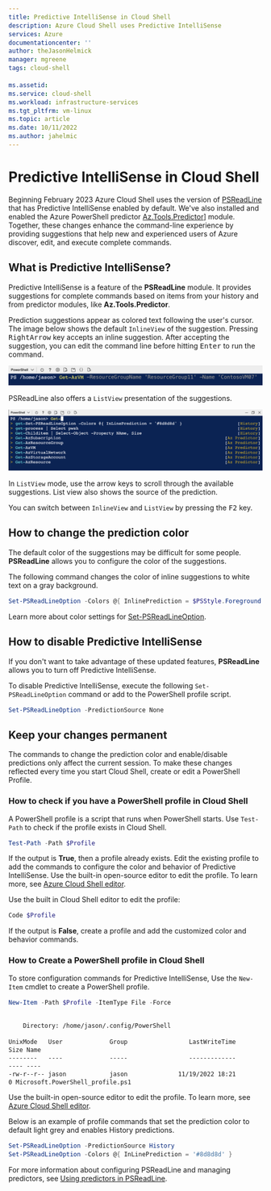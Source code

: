 ```yaml
---
title: Predictive IntelliSense in Cloud Shell
description: Azure Cloud Shell uses Predictive IntelliSense
services: Azure
documentationcenter: ''
author: theJasonHelmick
manager: mgreene
tags: cloud-shell

ms.assetid:
ms.service: cloud-shell
ms.workload: infrastructure-services
ms.tgt_pltfrm: vm-linux
ms.topic: article
ms.date: 10/11/2022
ms.author: jahelmic
---
```


# Predictive IntelliSense in Cloud Shell

Beginning February 2023 Azure Cloud Shell uses the version of [PSReadLine][01] that has Predictive
IntelliSense enabled by default. We've also installed and enabled the Azure PowerShell predictor
[Az.Tools.Predictor][02]] module. Together, these changes enhance the command-line experience by
providing suggestions that help new and experienced users of Azure discover, edit, and execute
complete commands.

## What is Predictive IntelliSense?

Predictive IntelliSense is a feature of the **PSReadLine** module. It provides suggestions for
complete commands based on items from your history and from predictor modules, like
**Az.Tools.Predictor**.

Prediction suggestions appear as colored text following the user's cursor. The image below shows the
default `InlineView` of the suggestion. Pressing <kbd>RightArrow</kbd> key accepts an inline
suggestion. After accepting the suggestion, you can edit the command line before hitting
<kbd>Enter</kbd> to run the command.

![Suggestion in InlineView mode](./media/predictive-intellisense/cs-inline.png)

PSReadLine also offers a `ListView` presentation of the suggestions.

![Suggestions in ListView mode](./media/predictive-intellisense/cs-listview.png)

In `ListView` mode, use the arrow keys to scroll through the available suggestions. List view also
shows the source of the prediction.

You can switch between `InlineView` and `ListView` by pressing the <kbd>F2</kbd> key.

## How to change the prediction color

The default color of the suggestions may be difficult for some people. **PSReadLine** allows you to
configure the color of the suggestions.

The following command changes the color of inline suggestions to white text on a gray background.

```powershell
Set-PSReadLineOption -Colors @{ InlinePrediction = $PSStyle.Foreground.White + $PSStyle.Background.BrightBlack }
```

Learn more about color settings for [Set-PSReadLineOption][03].

## How to disable Predictive IntelliSense

If you don't want to take advantage of these updated features, **PSReadLine** allows you to turn off
Predictive IntelliSense.

To disable Predictive IntelliSense, execute the following `Set-PSReadLineOption` command or add to
the PowerShell profile script.

```powershell
Set-PSReadLineOption -PredictionSource None
```

## Keep your changes permanent

The commands to change the prediction color and enable/disable predictions only affect the current
session. To make these changes reflected every time you start Cloud Shell, create or edit a
PowerShell Profile.

### How to check if you have a PowerShell profile in Cloud Shell

A PowerShell profile is a script that runs when PowerShell starts. Use `Test-Path` to check if the
profile exists in Cloud Shell.

```powershell
Test-Path -Path $Profile
```

If the output is **True**, then a profile already exists. Edit the existing profile to add the
commands to configure the color and behavior of Predictive IntelliSense. Use the built-in
open-source editor to edit the profile. To learn more, see [Azure Cloud Shell editor][04].

Use the built in Cloud Shell editor to edit the profile:

```powershell
Code $Profile
```

If the output is **False**, create a profile and add the customized color and behavior commands.

### How to Create a PowerShell profile in Cloud Shell

To store configuration commands for Predictive IntelliSense, Use the `New-Item` cmdlet to create a
PowerShell profile.

```powershell
New-Item -Path $Profile -ItemType File -Force
```

```output

    Directory: /home/jason/.config/PowerShell

UnixMode   User             Group                 LastWriteTime           Size Name
--------   ----             -----                 -------------           ---- ----
-rw-r--r-- jason            jason              11/19/2022 18:21              0 Microsoft.PowerShell_profile.ps1
```

Use the built-in open-source editor to edit the profile. To learn more, see [Azure Cloud Shell editor][04].

Below is an example of profile commands that set the prediction color to default light grey and
enables History predictions.

```powershell
Set-PSReadLineOption -PredictionSource History
Set-PSReadLineOption -Colors @{ InLinePrediction = '#8d8d8d' }
```

For more information about configuring PSReadLine and managing predictors, see
[Using predictors in PSReadLine][05].

<!-- link references -->
[01]: https://learn.microsoft.com/powershell/module/psreadline/about/about_psreadline
[02]: https://learn.microsoft.com/powershell/azure/az-predictor
[03]: https://learn.microsoft.com/powershell/module/psreadline/set-psreadlineoption
[04]: https://learn.microsoft.com/azure/cloud-shell/using-cloud-shell-editor
[05]: https://learn.microsoft.com/powershell/scripting/learn/shell/using-predictors

